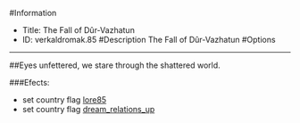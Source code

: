 #Information
 - Title: The Fall of Dûr-Vazhatun
 - ID: verkaldromak.85
#Description
The Fall of Dûr-Vazhatun
#Options

___
##Eyes unfettered, we stare through the shattered world.

###Efects:<ul><li>set country flag [lore85](../flags/lore85.md)</li><li>set country flag [dream_relations_up](../flags/dream_relations_up.md)</li></ul>
